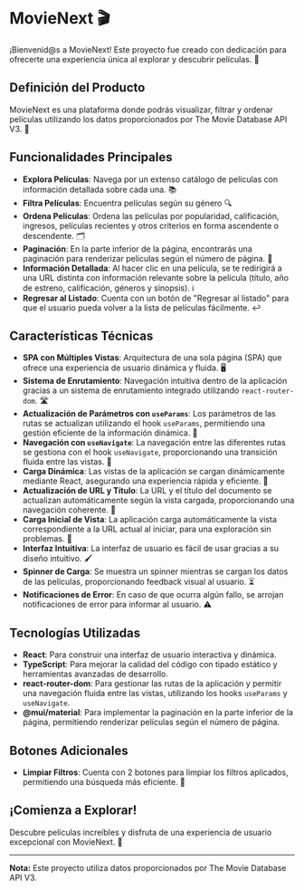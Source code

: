 # MovieNext 🎬

¡Bienvenid@s a MovieNext! Este proyecto fue creado con dedicación para ofrecerte una experiencia única al explorar y descubrir películas. 🎥

## Definición del Producto
MovieNext es una plataforma donde podrás visualizar, filtrar y ordenar películas utilizando los datos proporcionados por The Movie Database API V3. 🌟

## Funcionalidades Principales
- **Explora Películas**: Navega por un extenso catálogo de películas con información detallada sobre cada una. 📚
- **Filtra Películas**: Encuentra películas según su género 🔍
- **Ordena Películas**: Ordena las películas por popularidad, calificación, ingresos, películas recientes y otros criterios en forma ascendente o descendente. 🗂️
- **Paginación**: En la parte inferior de la página, encontrarás una paginación para renderizar películas según el número de página. 📄
- **Información Detallada**: Al hacer clic en una película, se te redirigirá a una URL distinta con información relevante sobre la película (título, año de estreno, calificación, géneros y sinopsis). ℹ️
- **Regresar al Listado**: Cuenta con un botón de "Regresar al listado" para que el usuario pueda volver a la lista de películas fácilmente. ↩️

## Características Técnicas
- **SPA con Múltiples Vistas**: Arquitectura de una sola página (SPA) que ofrece una experiencia de usuario dinámica y fluida. 🖥️
- **Sistema de Enrutamiento**: Navegación intuitiva dentro de la aplicación gracias a un sistema de enrutamiento integrado utilizando `react-router-dom`. 🛣️
- **Actualización de Parámetros con `useParams`**: Los parámetros de las rutas se actualizan utilizando el hook `useParams`, permitiendo una gestión eficiente de la información dinámica. 🔄
- **Navegación con `useNavigate`**: La navegación entre las diferentes rutas se gestiona con el hook `useNavigate`, proporcionando una transición fluida entre las vistas. 🚀
- **Carga Dinámica**: Las vistas de la aplicación se cargan dinámicamente mediante React, asegurando una experiencia rápida y eficiente. 🚀
- **Actualización de URL y Título**: La URL y el título del documento se actualizan automáticamente según la vista cargada, proporcionando una navegación coherente. 🔄
- **Carga Inicial de Vista**: La aplicación carga automáticamente la vista correspondiente a la URL actual al iniciar, para una exploración sin problemas. 🎉
- **Interfaz Intuitiva**: La interfaz de usuario es fácil de usar gracias a su diseño intuitivo. 🖌️
- **Spinner de Carga**: Se muestra un spinner mientras se cargan los datos de las películas, proporcionando feedback visual al usuario. ⏳
- **Notificaciones de Error**: En caso de que ocurra algún fallo, se arrojan notificaciones de error para informar al usuario. ⚠️

## Tecnologías Utilizadas
- **React**: Para construir una interfaz de usuario interactiva y dinámica.
- **TypeScript**: Para mejorar la calidad del código con tipado estático y herramientas avanzadas de desarrollo.
- **react-router-dom**: Para gestionar las rutas de la aplicación y permitir una navegación fluida entre las vistas, utilizando los hooks `useParams` y `useNavigate`.
- **@mui/material**: Para implementar la paginación en la parte inferior de la página, permitiendo renderizar películas según el número de página.

## Botones Adicionales
- **Limpiar Filtros**: Cuenta con 2 botones para limpiar los filtros aplicados, permitiendo una búsqueda más eficiente. 🧹

## ¡Comienza a Explorar!
Descubre películas increíbles y disfruta de una experiencia de usuario excepcional con MovieNext. 🌠

---

**Nota:** Este proyecto utiliza datos proporcionados por The Movie Database API V3.

